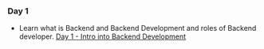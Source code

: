 ### Day 1

- Learn what is Backend and Backend Development and roles of Backend developer.
[Day 1 - Intro into Backend Development](https://github.com/neeraj-nb/100DaysOfBackend/blob/main/Journey/001)